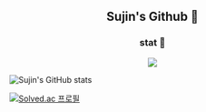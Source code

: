<h2 align=center>Sujin's Github 👋 </h2>

<h3 align=center> stat 🌱 </h3>
<p align="center"><img src="https://img.shields.io/badge/java-007396?style=flat-square&logo=java&logoColor=white"/></a></p>

![Sujin's GitHub stats](https://github-readme-stats.vercel.app/api?username=sujin0529&theme=vue&show_icons=true)

[![Solved.ac
프로필](http://mazassumnida.wtf/api/v2/generate_badge?boj=tnwls0529)](https://solved.ac/tnwls0529)

<!--
**sujin0529/sujin0529** is a ✨ _special_ ✨ repository because its `README.md` (this file) appears on your GitHub profile.

Here are some ideas to get you started:

- 🔭 I’m currently working on ...
- 🌱 I’m currently learning ...
- 👯 I’m looking to collaborate on ...
- 🤔 I’m looking for help with ...
- 💬 Ask me about ...
- 📫 How to reach me: ...
- 😄 Pronouns: ...
- ⚡ Fun fact: ...
-->

